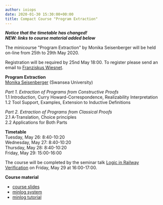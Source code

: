 ```yaml
---
author: ioiops
date: 2020-01-30 15:30:00+00:00
title: Compact Course "Program Extraction"
---
```


**_Notice that the timetable has changed!_**\
**_NEW: links to course material added below_**

The minicourse "Program Extraction" by Monika Seisenberger will be held on-line from 25th to 29th May 2020.

Registration will be required by 25nd May 18:00. To register please send an email to [Franziskus Wiesnet](mailto:franziskus.wiesnet@unitn.it).

**Program Extraction**\
[Monika Seisenberger](https://www.swansea.ac.uk/staff/science/computer-science/m.seisenberger/) (Swansea University)

_Part 1. Extraction of Programs from Constructive Proofs_\
1.1 Introduction, Curry Howard-Correspondence, Realizability Interpretation\
1.2 Tool Support, Examples, Extension to Inductive Definitions

_Part 2. Extraction of Programs from Classical Proofs_\
2.1 A-Translation, Choice principles\
2.2 Applications for Both Parts

**Timetable**\
Tuesday, May 26: 8:40-10:20\
Wednesday, May 27: 8:40-10:20\
Thursday, May 28: 8:40-10:20\
Friday, May 29: 15:00-16:00

The course will be completed by the seminar talk [Logic in Railway Verification](https://www.logicverona.it/2020-05-29-departmental-seminar.html) on Friday, May 29 at 16:00-17:00.

**Course material**
- [course slides](http://www.cs.swan.ac.uk/~csmona/Verona-ProgramExtraction.pdf)
- [minlog system](www.minlog-system.de)
- [minlog tutorial](http://www.cs.swan.ac.uk/~csmona/tutor.pdf)
